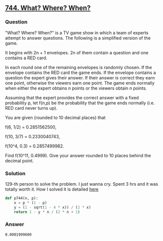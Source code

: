 ## **[744. What? Where? When?](https://projecteuler.net/problem=744)**

### Question
"What? Where? When?" is a TV game show in which a team of experts attempt to answer questions. The following is a simplified version of the game.

It begins with 2n + 1 envelopes. 2n of them contain a question and one contains a RED card.

In each round one of the remaining envelopes is randomly chosen. 
If the envelope contains the RED card the game ends. 
If the envelope contains a question the expert gives their answer. 
If their answer is correct they earn one point, otherwise the viewers earn one point. 
The game ends normally when either the expert obtains n points or the viewers obtain n points.

Assuming that the expert provides the correct answer with a fixed probability p, let f(n,p) be the probability that the game ends normally (i.e. RED card never turns up).

You are given (rounded to 10 decimal places) that

f(6, 1/2) = 0.2851562500,

f(10, 3/7) = 0.2330040743,

f(10^4, 0.3) = 0.2857499982.

Find f(10^11, 0.4999). Give your answer rounded to 10 places behind the decimal point.

### Solution
129-th person to solve the problem. I just wanna cry. Spent 3 hrs and it was totally worth it. How I solved it is detailed [here](./744.%20How%3F.md) 

```python
def p744(n, p):
    x = p * (1 - p)
    y = (1 - sqrt(1 - 4 * x)) / (2 * x)
    return 1 - y * n / (2 * n + 1)
```

### Answer 
`0.0001999600`
